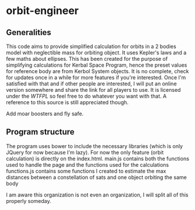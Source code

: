 # orbit-engineer
## Generalities
This code aims to provide simplified calculation for orbits in a 2 bodies model with neglectible mass for orbiting object.
It uses Kepler's laws and a few maths about ellipses.
This has been created for the purpose of simplifying calculations for Kerbal Space Program, hence the preset values for reference body are from Kerbol System objects.
It is no complete, check for updates once in a while for more features if you're interested.
Once I'm satisfied with that and if other people are interested, I will put an online version somewhere and share the link for all players to use.
It is licensed under the *WTFPL* so feel free to do whatever you want with that. A reference to this source is still appreciated though.

Add moar boosters and fly safe.

## Program structure
The program uses bower to include the necessary libraries (which is only JQuery for now because I'm lazy).
For now the only feature (orbit calculation) is directly on the index.html.
main.js contains both the functions used to handle the page and the functions used for the calculations
functions.js contains some functions I created to estimate the max distances between a constellation of sats and one object orbiting the same body

I am aware this organization is not even an organization, I will split all of this properly someday.
